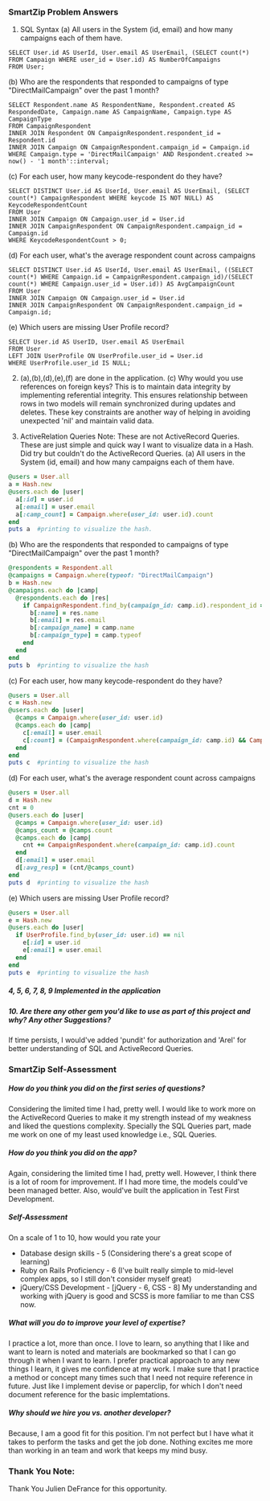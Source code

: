 ### SmartZip Problem Answers

1. SQL Syntax
 (a) All users in the System (id, email) and how many campaigns each of them have.

  ```
  SELECT User.id AS UserId, User.email AS UserEmail, (SELECT count(*) FROM Campaign WHERE user_id = User.id) AS NumberOfCampaigns
  FROM User;
  ```
 (b) Who are the respondents that responded to campaigns of type "DirectMailCampaign" over the past 1 month?

  ```
  SELECT Respondent.name AS RespondentName, Respondent.created AS RespondedDate, Campaign.name AS CampaignName, Campaign.type AS CampaignType
  FROM CampaignRespondent
  INNER JOIN Respondent ON CampaignRespondent.respondent_id = Respondent.id
  INNER JOIN Campaign ON CampaignRespondent.campaign_id = Campaign.id
  WHERE Campaign.type = 'DirectMailCampaign' AND Respondent.created >= now() - '1 month'::interval;
  ```
 (c) For each user, how many keycode-respondent do they have?

  ```
  SELECT DISTINCT User.id AS UserId, User.email AS UserEmail, (SELECT count(*) CampaignRespondent WHERE keycode IS NOT NULL) AS KeycodeRespondentCount
  FROM User
  INNER JOIN Campaign ON Campaign.user_id = User.id
  INNER JOIN CampaignRespondent ON CampaignRespondent.campaign_id = Campaign.id
  WHERE KeycodeRespondentCount > 0;
  ```
  (d) For each user, what's the average respondent count across campaigns

  ```
  SELECT DISTINCT User.id AS UserId, User.email AS UserEmail, ((SELECT count(*) WHERE Campaign.id = CampaignRespondent.campaign_id)/(SELECT count(*) WHERE Campaign.user_id = User.id)) AS AvgCampaignCount
  FROM User
  INNER JOIN Campaign ON Campaign.user_id = User.id
  INNER JOIN CampaignRespondent ON CampaignRespondent.campaign_id = Campaign.id;
  ```
  (e) Which users are missing User Profile record?

  ```
  SELECT User.id AS UserID, User.email AS UserEmail
  FROM User
  LEFT JOIN UserProfile ON UserProfile.user_id = User.id
  WHERE UserProfile.user_id IS NULL;
  ```

2. (a),(b),(d),(e),(f) are done in the application.
 (c) Why would you use references on foreign keys?
  This is to maintain data integrity by implementing referential integrity. This ensures relationship between rows in two models will remain synchronized during updates and deletes. These key constraints are another way of helping in avoiding unexpected 'nil' and maintain valid data.

3. ActiveRelation Queries
  Note: These are not ActiveRecord Queries. These are just simple and quick way I want to visualize data in a Hash. Did try but couldn't do the ActiveRecord Queries.
  (a) All users in the System (id, email) and how many campaigns each of them have.

  ```ruby
  @users = User.all
  a = Hash.new
  @users.each do |user|
    a[:id] = user.id
    a[:email] = user.email
    a[:camp_count] = Campaign.where(user_id: user.id).count
  end
  puts a  #printing to visualize the hash.
  ```

  (b) Who are the respondents that responded to campaigns of type "DirectMailCampaign" over the past 1 month?

  ```ruby
  @respondents = Respondent.all
  @campaigns = Campaign.where(typeof: "DirectMailCampaign")
  b = Hash.new
  @campaigns.each do |camp|
    @respondents.each do |res|
      if CampaignRespondent.find_by(campaign_id: camp.id).respondent_id == res.id && res.created_at >= 1.month.ago
        b[:name] = res.name
        b[:email] = res.email
        b[:campaign_name] = camp.name
        b[:campaign_type] = camp.typeof
      end
    end
  end
  puts b  #printing to visualize the hash
  ```

  (c) For each user, how many keycode-respondent do they have?

  ```ruby
  @users = User.all
  c = Hash.new
  @users.each do |user|
    @camps = Campaign.where(user_id: user.id)
    @camps.each do |camp|
      c[:email] = user.email
      c[:count] = (CampaignRespondent.where(campaign_id: camp.id) && CampaignRespondent.where.not(keycode: nil)).count
    end
  end
  puts c  #printing to visualize the hash
  ```

  (d) For each user, what's the average respondent count across campaigns

  ```ruby
  @users = User.all
  d = Hash.new
  cnt = 0
  @users.each do |user|
    @camps = Campaign.where(user_id: user.id)
    @camps_count = @camps.count
    @camps.each do |camp|
      cnt += CampaignRespondent.where(campaign_id: camp.id).count
    end
    d[:email] = user.email
    d[:avg_resp] = (cnt/@camps_count)
  end
  puts d  #printing to visualize the hash
  ```

  (e) Which users are missing User Profile record?

  ```ruby
  @users = User.all
  e = Hash.new
  @users.each do |user|
    if UserProfile.find_by(user_id: user.id) == nil
      e[:id] = user.id
      e[:email] = user.email
    end
  end
  puts e  #printing to visualize the hash  
  ```

##### 4, 5, 6, 7, 8, 9 Implemented in the application

##### 10. Are there any other gem you'd like to use as part of this project and why? Any other Suggestions?
  If time persists, I would've added 'pundit' for authorization and 'Arel' for better understanding of SQL and ActiveRecord Queries.

### SmartZip Self-Assessment

##### How do you think you did on the first series of questions?
  Considering the limited time I had, pretty well. I would like to work more on the ActiveRecord Queries to make it my strength instead of my weakness and liked the questions complexity. Specially the SQL Queries part, made me work on one of my least used knowledge i.e., SQL Queries.

##### How do you think you did on the app?
  Again, considering the limited time I had, pretty well. However, I think there is a lot of room for improvement. If I had more time, the models could've been managed better. Also, would've built the application in Test First Development.

##### Self-Assessment
  On a scale of 1 to 10, how would you rate your
  * Database design skills - 5 (Considering there's a great scope of learning)
  * Ruby on Rails Proficiency - 6 (I've built really simple to mid-level complex apps, so I still don't consider myself great)
  * jQuery/CSS Development - [jQuery - 6, CSS - 8] My understanding and working with jQuery is good and SCSS is more familiar to me than CSS now.

##### What will you do to improve your level of expertise?
  I practice a lot, more than once. I love to learn, so anything that I like and want to learn is noted and materials are bookmarked so that I can go through it when I want to learn. I prefer practical approach to any new things I learn, it gives me confidence at my work. I make sure that I practice a method or concept many times such that I need not require reference in future. Just like I implement devise or paperclip, for which I don't need document reference for the basic implemtations.

##### Why should we hire you vs. another developer?
  Because, I am a good fit for this position. I'm not perfect but I have what it takes to perform the tasks and get the job done. Nothing excites me more than working in an team and work that keeps my mind busy.

### Thank You Note:

Thank You Julien DeFrance for this opportunity.
